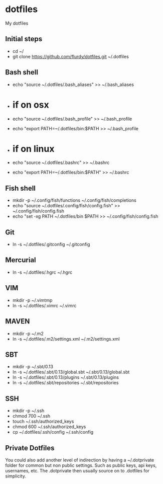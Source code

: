 dotfiles
=====

My dotfiles


Initial steps
----
* cd ~/
* git clone https://github.com/flurdy/dotfiles.git ~/.dotfiles


Bash shell
----
* echo "source ~/.dotfiles/.bash_aliases" >> ~/.bash_aliases

* # if on osx
* echo "source ~/.dotfiles/.bash_profile" >> ~/.bash_profile
* echo "export PATH=~/.dotfiles/bin:$PATH >> ~/.bash_profile

* # if on linux 
* echo "source ~/.dotfiles/.bashrc" >> ~/.bashrc
* echo "export PATH=~/.dotfiles/bin:$PATH" >> ~/.bashrc


Fish shell
----
* mkdir -p ~/.config/fish/functions ~/.config/fish/completions
* echo "source ~/.dotfiles/.config/fish/config.fish" >> ~/.config/fish/config.fish
* echo "set -xg PATH ~/.dotfiles/bin $PATH >> ~/.config/fish/config.fish


Git
----
* ln -s ~/.dotfiles/.gitconfig ~/.gitconfig


Mercurial
----
* ln -s ~/.dotfiles/.hgrc ~/.hgrc


VIM
----
* mkdir -p ~/.vimtmp
* ln -s ~/.dotfiles/.vimrc ~/.vimrc


MAVEN
----
* mkdir -p ~/.m2
* ln -s ~/.dotfiles/.m2/settings.xml ~/.m2/settings.xml


SBT
----
* mkdir -p ~/.sbt/0.13
* ln -s ~/.dotfiles/.sbt/0.13/global.sbt ~/.sbt/0.13/global.sbt
* ln -s ~/.dotfiles/.sbt/0.13/plugins ~/.sbt/0.13/plugins
* ln -s ~/.dotfiles/.sbt/repositories ~/.sbt/repositories


SSH
----
* mkdir -p ~/.ssh
* chmod 700 ~/.ssh
* touch ~/.ssh/authorized_keys
* chmod 600 ~/.ssh/authorized_keys
* cp ~/.dotfiles/.ssh/config ~/.ssh/config


Private Dotfiles
----
You could also add another level of indirection by having a ~/.dotprivate folder for common but non public settings.
Such as public keys, api keys, usernames, etc.
The .dotprivate then usually source on to .dotfiles for simplicity.



